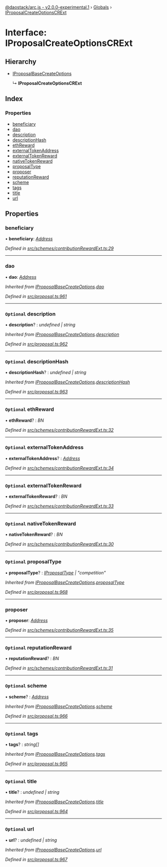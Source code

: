 [@daostack/arc.js - v2.0.0-experimental.1](../README.md) › [Globals](../globals.md) › [IProposalCreateOptionsCRExt](iproposalcreateoptionscrext.md)

# Interface: IProposalCreateOptionsCRExt

## Hierarchy

* [IProposalBaseCreateOptions](iproposalbasecreateoptions.md)

  ↳ **IProposalCreateOptionsCRExt**

## Index

### Properties

* [beneficiary](iproposalcreateoptionscrext.md#beneficiary)
* [dao](iproposalcreateoptionscrext.md#dao)
* [description](iproposalcreateoptionscrext.md#optional-description)
* [descriptionHash](iproposalcreateoptionscrext.md#optional-descriptionhash)
* [ethReward](iproposalcreateoptionscrext.md#optional-ethreward)
* [externalTokenAddress](iproposalcreateoptionscrext.md#optional-externaltokenaddress)
* [externalTokenReward](iproposalcreateoptionscrext.md#optional-externaltokenreward)
* [nativeTokenReward](iproposalcreateoptionscrext.md#optional-nativetokenreward)
* [proposalType](iproposalcreateoptionscrext.md#optional-proposaltype)
* [proposer](iproposalcreateoptionscrext.md#proposer)
* [reputationReward](iproposalcreateoptionscrext.md#optional-reputationreward)
* [scheme](iproposalcreateoptionscrext.md#optional-scheme)
* [tags](iproposalcreateoptionscrext.md#optional-tags)
* [title](iproposalcreateoptionscrext.md#optional-title)
* [url](iproposalcreateoptionscrext.md#optional-url)

## Properties

###  beneficiary

• **beneficiary**: *[Address](../globals.md#address)*

*Defined in [src/schemes/contributionRewardExt.ts:29](https://github.com/daostack/arc.js/blob/6c661ff/src/schemes/contributionRewardExt.ts#L29)*

___

###  dao

• **dao**: *[Address](../globals.md#address)*

*Inherited from [IProposalBaseCreateOptions](iproposalbasecreateoptions.md).[dao](iproposalbasecreateoptions.md#dao)*

*Defined in [src/proposal.ts:961](https://github.com/daostack/arc.js/blob/6c661ff/src/proposal.ts#L961)*

___

### `Optional` description

• **description**? : *undefined | string*

*Inherited from [IProposalBaseCreateOptions](iproposalbasecreateoptions.md).[description](iproposalbasecreateoptions.md#optional-description)*

*Defined in [src/proposal.ts:962](https://github.com/daostack/arc.js/blob/6c661ff/src/proposal.ts#L962)*

___

### `Optional` descriptionHash

• **descriptionHash**? : *undefined | string*

*Inherited from [IProposalBaseCreateOptions](iproposalbasecreateoptions.md).[descriptionHash](iproposalbasecreateoptions.md#optional-descriptionhash)*

*Defined in [src/proposal.ts:963](https://github.com/daostack/arc.js/blob/6c661ff/src/proposal.ts#L963)*

___

### `Optional` ethReward

• **ethReward**? : *BN*

*Defined in [src/schemes/contributionRewardExt.ts:32](https://github.com/daostack/arc.js/blob/6c661ff/src/schemes/contributionRewardExt.ts#L32)*

___

### `Optional` externalTokenAddress

• **externalTokenAddress**? : *[Address](../globals.md#address)*

*Defined in [src/schemes/contributionRewardExt.ts:34](https://github.com/daostack/arc.js/blob/6c661ff/src/schemes/contributionRewardExt.ts#L34)*

___

### `Optional` externalTokenReward

• **externalTokenReward**? : *BN*

*Defined in [src/schemes/contributionRewardExt.ts:33](https://github.com/daostack/arc.js/blob/6c661ff/src/schemes/contributionRewardExt.ts#L33)*

___

### `Optional` nativeTokenReward

• **nativeTokenReward**? : *BN*

*Defined in [src/schemes/contributionRewardExt.ts:30](https://github.com/daostack/arc.js/blob/6c661ff/src/schemes/contributionRewardExt.ts#L30)*

___

### `Optional` proposalType

• **proposalType**? : *[IProposalType](../globals.md#const-iproposaltype) | "competition"*

*Inherited from [IProposalBaseCreateOptions](iproposalbasecreateoptions.md).[proposalType](iproposalbasecreateoptions.md#optional-proposaltype)*

*Defined in [src/proposal.ts:968](https://github.com/daostack/arc.js/blob/6c661ff/src/proposal.ts#L968)*

___

###  proposer

• **proposer**: *[Address](../globals.md#address)*

*Defined in [src/schemes/contributionRewardExt.ts:35](https://github.com/daostack/arc.js/blob/6c661ff/src/schemes/contributionRewardExt.ts#L35)*

___

### `Optional` reputationReward

• **reputationReward**? : *BN*

*Defined in [src/schemes/contributionRewardExt.ts:31](https://github.com/daostack/arc.js/blob/6c661ff/src/schemes/contributionRewardExt.ts#L31)*

___

### `Optional` scheme

• **scheme**? : *[Address](../globals.md#address)*

*Inherited from [IProposalBaseCreateOptions](iproposalbasecreateoptions.md).[scheme](iproposalbasecreateoptions.md#optional-scheme)*

*Defined in [src/proposal.ts:966](https://github.com/daostack/arc.js/blob/6c661ff/src/proposal.ts#L966)*

___

### `Optional` tags

• **tags**? : *string[]*

*Inherited from [IProposalBaseCreateOptions](iproposalbasecreateoptions.md).[tags](iproposalbasecreateoptions.md#optional-tags)*

*Defined in [src/proposal.ts:965](https://github.com/daostack/arc.js/blob/6c661ff/src/proposal.ts#L965)*

___

### `Optional` title

• **title**? : *undefined | string*

*Inherited from [IProposalBaseCreateOptions](iproposalbasecreateoptions.md).[title](iproposalbasecreateoptions.md#optional-title)*

*Defined in [src/proposal.ts:964](https://github.com/daostack/arc.js/blob/6c661ff/src/proposal.ts#L964)*

___

### `Optional` url

• **url**? : *undefined | string*

*Inherited from [IProposalBaseCreateOptions](iproposalbasecreateoptions.md).[url](iproposalbasecreateoptions.md#optional-url)*

*Defined in [src/proposal.ts:967](https://github.com/daostack/arc.js/blob/6c661ff/src/proposal.ts#L967)*
